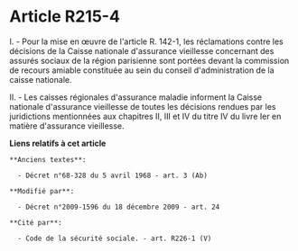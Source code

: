 # Article R215-4

I. - Pour la mise en œuvre de l'article R. 142-1, les réclamations contre les décisions de la Caisse nationale d'assurance
vieillesse concernant des assurés sociaux de la région parisienne sont portées devant la commission de recours amiable
constituée au sein du conseil d'administration de la caisse nationale.

II. - Les caisses régionales d'assurance maladie informent la Caisse nationale d'assurance vieillesse de toutes les décisions
rendues par les juridictions mentionnées aux chapitres II, III et IV du titre IV du livre Ier en matière d'assurance
vieillesse.

**Liens relatifs à cet article**

	**Anciens textes**:

	  - Décret n°68-328 du 5 avril 1968 - art. 3 (Ab)

	**Modifié par**:

	  - Décret n°2009-1596 du 18 décembre 2009 - art. 24

	**Cité par**:

	  - Code de la sécurité sociale. - art. R226-1 (V)
